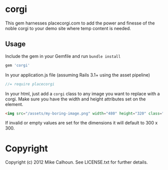 # corgi #

This gem harnesses placecorgi.com to add the power and finesse of the noble corgi to your demo site where temp content is needed.

## Usage ##

Include the gem in your Gemfile and run `bundle install`

```ruby
gem 'corgi'
```

In your application.js file (assuming Rails 3.1+ using the asset pipeline)

```javascript
//= require placecorgi
```

In your html, just add a `corgi` class to any image you want to replace with a corgi. Make sure you have the width and height attributes set on the element.

```html
<img src="/assets/my-boring-image.png" width="480" height="320" class="corgi" />
```

If invalid or empty values are set for the dimensions it will default to 300 x 300.

# Copyright

Copyright (c) 2012 Mike Calhoun. See LICENSE.txt for
further details.

